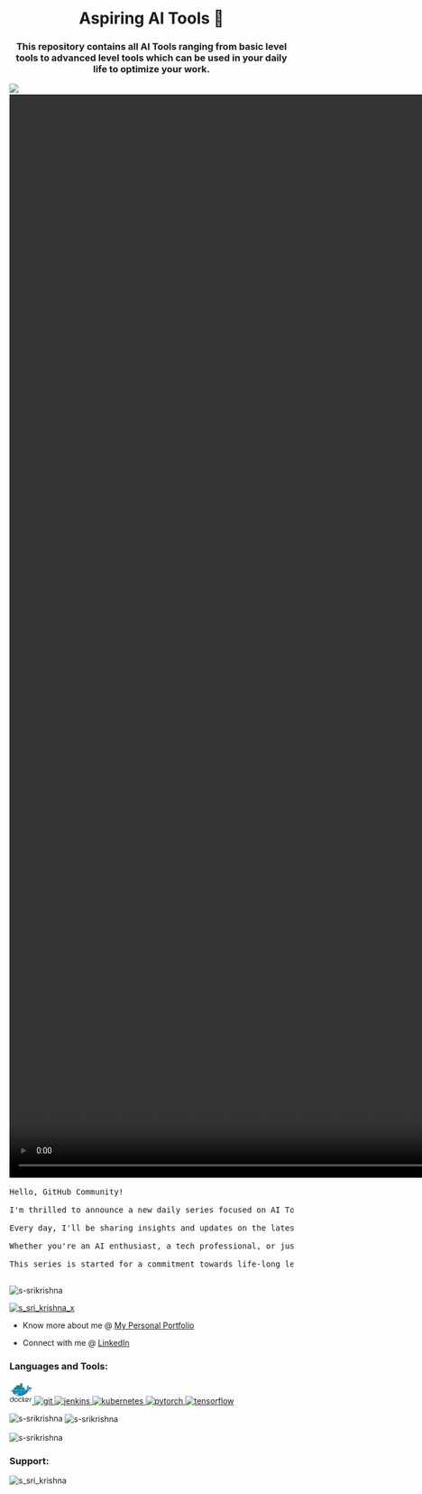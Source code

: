 <h1 align="center">Aspiring AI Tools 🤖</h1>
<h3 align="center">This repository contains all AI Tools ranging from basic level tools to advanced level tools which can be used in your daily life to optimize your work.</h3>

<img src="https://media.licdn.com/dms/image/D5612AQEdyHlcfylkzg/article-cover_image-shrink_720_1280/0/1722700694773?e=1728518400&v=beta&t=5jzTuvT9opu5zBhahGfsL0_dwX3Hf1ymUmS3aC2lSLg">

<video width="1080" height="1920" controls>
        <source src="https://drive.google.com/file/d/1PXXLPwjT41Md7iV79n6goRg6vLrSZaIg/view?usp=sharing" type="video/mp4">
</video>

<pre>
Hello, GitHub Community!
  
I'm thrilled to announce a new daily series focused on AI Tools! 🚀 

Every day, I'll be sharing insights and updates on the latest and greatest tool in the world of Artificial Intelligence. 

Whether you're an AI enthusiast, a tech professional, or just curious geek about the future of technology, this series is for you. 

This series is started for a commitment towards life-long learning. Stay tuned for exciting content and let's explore the limitless possibilities of AI together!

</pre>

<p align="left"> <img src="https://komarev.com/ghpvc/?username=s-srikrishna&label=Profile%20views&color=0e75b6&style=flat" alt="s-srikrishna" /> </p>

<p align="left"> <a href="https://twitter.com/s_sri_krishna_x" target="blank"><img src="https://img.shields.io/twitter/follow/s_sri_krishna_x?logo=twitter&style=for-the-badge" alt="s_sri_krishna_x" /></a> </p>

- Know more about me @ [My Personal Portfolio](https://sri-krishna-portfolio.netlify.app)

- Connect with me @ [LinkedIn](www.linkedin.com/in/s-sri-krishna)

<h3 align="left">Languages and Tools:</h3>
<p align="left"> <a href="https://www.docker.com/" target="_blank" rel="noreferrer"> <img src="https://raw.githubusercontent.com/devicons/devicon/master/icons/docker/docker-original-wordmark.svg" alt="docker" width="40" height="40"/> </a> <a href="https://git-scm.com/" target="_blank" rel="noreferrer"> <img src="https://www.vectorlogo.zone/logos/git-scm/git-scm-icon.svg" alt="git" width="40" height="40"/> </a> <a href="https://www.jenkins.io" target="_blank" rel="noreferrer"> <img src="https://www.vectorlogo.zone/logos/jenkins/jenkins-icon.svg" alt="jenkins" width="40" height="40"/> </a> <a href="https://kubernetes.io" target="_blank" rel="noreferrer"> <img src="https://www.vectorlogo.zone/logos/kubernetes/kubernetes-icon.svg" alt="kubernetes" width="40" height="40"/> </a> <a href="https://pytorch.org/" target="_blank" rel="noreferrer"> <img src="https://www.vectorlogo.zone/logos/pytorch/pytorch-icon.svg" alt="pytorch" width="40" height="40"/> </a> <a href="https://www.tensorflow.org" target="_blank" rel="noreferrer"> <img src="https://www.vectorlogo.zone/logos/tensorflow/tensorflow-icon.svg" alt="tensorflow" width="40" height="40"/> </a> </p>


<p><img align="left" src="https://github-readme-stats.vercel.app/api/top-langs?username=s-srikrishna&show_icons=true&locale=en&layout=compact" alt="s-srikrishna" /></p>

<p>&nbsp;<img align="center" src="https://github-readme-stats.vercel.app/api?username=s-srikrishna&show_icons=true&locale=en" alt="s-srikrishna" /></p>

<p><img align="center" src="https://github-readme-streak-stats.herokuapp.com/?user=s-srikrishna&" alt="s-srikrishna" /></p>

<h3 align="left">Support:</h3>
<p><a href="https://www.buymeacoffee.com/s_sri_krishna"> <img align="left" src="https://cdn.buymeacoffee.com/buttons/v2/default-yellow.png" height="50" width="210" alt="s_sri_krishna" /></a></p><br><br>

